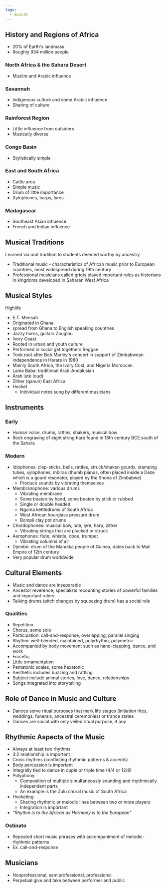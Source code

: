```yaml
---
tags:
  - musc19
---
```


## History and Regions of Africa
* 20% of Earth's landmass
* Roughly 934 million people
### North Africa & the Sahara Desert
* Muslim and Arabic influence
### Savannah
* Indigenous culture and some Arabic influence
* Sharing of culture
### Rainforest Region
* Little influence from outsiders
* Musically diverse
### Congo Basin
* Stylistically simple
### East and South Africa
* Cattle area
* Simple music
* Drum of little importance
* Xylophones, harps, lyres
### Madagascar
* Southeast Asian influence
* French and Indian influence
## Musical Traditions
Learned via oral tradition to students deemed worthy by ancestry
* Traditional music - characteristics of African music prior to European countries, most widespread during 19th century
* Professional musicians called griots played important roles as historians in kingdoms developed in Saharan West Africa
## Musical Styles
Highlife
* E.T. Mensah
* Originated in Ghana
* spread from Ghana to English speaking countries
* Jazzy horns, guitars
Zouglou
* Ivory Coast
* Rooted in urban and youth culture
* Performed in social get togethers
Reggae
* Took root after Bob Marley's concert in support of Zimbabwean independence in Harare in 1980
* Mainly South Africa, the Ivory Cost, and Nigeria
Moroccan
* Lama Baba: traditional Arab-Andalusian
* Arab lute (oud)
* Zither (qanun)
East Africa
* Hocket 
	* Individual notes sung by different musicians
## Instruments
### Early
* Human voice, drums, rattles, shakers, musical bow
* Rock engraving of eight string harp found in 18th century BCE south of the Sahara
### Modern
* Idiophones: clap-sticks, bells, rattles, struck/shaken gourds, stamping tubes, xylophones, mbiras (thumb pianos, often placed inside a Deze which is a gourd resonator, played by the Shona of Zimbabwe)
	* Produce sounds by vibrating themselves
* Membranophone: various drums
	* Vibrating membrane
	* Some beaten by hand, some beaten by stick or rubbed
	* Single or double headed
	* Ngoma kettledrums of South Africa
	* West African hourglass pressure drum
	* Bompii clay pot drums
* Chordophones: musical bow, lute, lyre, harp, zither
	* Vibrating strings that are plucked or struck
* Aerophones: flute, whistle, oboe, trumpet
	* Vibrating columns of air
* Djembe: drum of the Mandika people of Guinea, dates back to Mali Empire of 12th century
* Very popular drum worldwide
## Cultural Elements
* Music and dance are inseparable
* Ancestor reverence; specialists recounting stories of powerful families and important rulers
* Talking drums (pitch changes by squeezing drum) has a social role
### Qualities
* Repetition
* Chorus, some solo
* Participation: call-and-response, overlapping, parallel singing
* Rhythm: well-blended, maintained, polyrhythm, polymetric
* Accompanied by body movement such as hand-clapping, dance, and work
* Forcefu;
* Little ornamentation
* Pentatonic scales, some hexatonic
* Aesthetic includes buzzing and rattling
* Subject include animal stories, love, dance, relationships
* Songs integrated into storytelling
## Role of Dance in Music and Culture
* Dances serve ritual purposes that mark life stages (initiation rites, weddings, funerals, ancestral ceremonies) or trance states
* Dances are social with only veiled ritual purpose, if any
## Rhythmic Aspects of the Music
* Always at least two rhythms
* 3:2 relationship is important
* Cross rhythms (conflicting rhythmic patterns & accents)
* Body percussion is important
* Integrally tied to dance in duple or triple time (4/4 or 12/8)
* Polyphony
	* Composition of multiple simultaneously sounding and rhythmically independent parts
	* An example is the Zulu choral music of South Africa
* Hocketing
	* Sharing rhythmic or melodic lines between two or  more players
	* Integration is important
* *"Rhythm is to the African as Harmony is to the European"*
### Ostinato
* Repeated short music phrases with accompaniment of melodic-rhythmic patterns
* Ex. call-and-response
## Musicians
* Nonprofessional, semiprofessional, professional
* Perpetual give and take between performer and public
